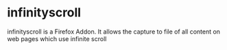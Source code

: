 infinityscroll
==============

infinityscroll is a Firefox Addon. It allows the capture to file of all content on web pages which use infinite scroll
